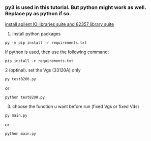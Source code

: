 <h3>py3 is used in this tutorial. But python might work as well. Replace py as python if so.</h3>
<a href='https://www.keysight.com/zz/en/lib/software-detail/computer-software/io-libraries-suite-downloads-2175637.html'>install agilent IO libraries suite and 82357 library suite</a>

1. install python packages 
```
py -m pip install -r requirements.txt
```
If python is used, then use the following command:
```
pip install -r requirements.txt
```
2 (optinal). set the Vgs (33120A) only
```
py test8200.py
```
or
```
python test8200.py
```
3. choose the function u want before run (fixed Vgs or fixed Vds)
```
py main.py
```
or 
```
python main.py
```
